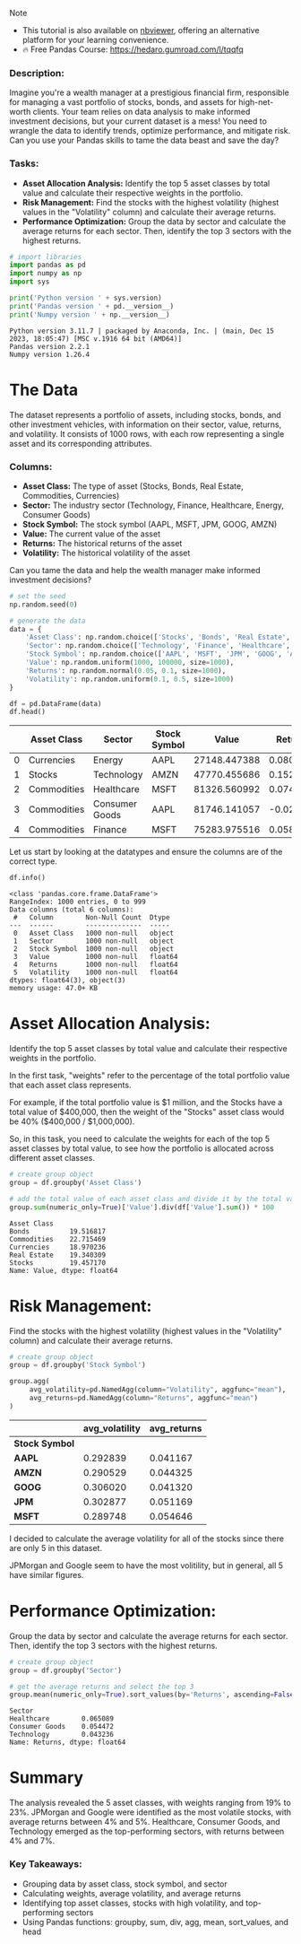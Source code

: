 
> [!NOTE] 
> - This tutorial is also available on [nbviewer](https://nbviewer.org/github/DataWranglerPro/quartz/blob/6b4ef79d5789cd6fed37c12caf1438dbc553956d/content/Assets/notebooks/portfolio_panic.ipynb), offering an alternative platform for your learning convenience.
> - 🔥 Free Pandas Course: https://hedaro.gumroad.com/l/tqqfq

### Description:  
Imagine you're a wealth manager at a prestigious financial firm, responsible for managing a vast portfolio of stocks, bonds, and assets for high-net-worth clients. Your team relies on data analysis to make informed investment decisions, but your current dataset is a mess! You need to wrangle the data to identify trends, optimize performance, and mitigate risk. Can you use your Pandas skills to tame the data beast and save the day?  

### Tasks:  
- **Asset Allocation Analysis:** Identify the top 5 asset classes by total value and calculate their respective weights in the portfolio.
- **Risk Management:** Find the stocks with the highest volatility (highest values in the "Volatility" column) and calculate their average returns.
- **Performance Optimization:** Group the data by sector and calculate the average returns for each sector. Then, identify the top 3 sectors with the highest returns.

```python
# import libraries
import pandas as pd
import numpy as np
import sys

print('Python version ' + sys.version)
print('Pandas version ' + pd.__version__)
print('Numpy version ' + np.__version__)
```

    Python version 3.11.7 | packaged by Anaconda, Inc. | (main, Dec 15 2023, 18:05:47) [MSC v.1916 64 bit (AMD64)]
    Pandas version 2.2.1
    Numpy version 1.26.4
    

# The Data  

The dataset represents a portfolio of assets, including stocks, bonds, and other investment vehicles, with information on their sector, value, returns, and volatility. It consists of 1000 rows, with each row representing a single asset and its corresponding attributes.

### Columns:  
- **Asset Class:** The type of asset (Stocks, Bonds, Real Estate, Commodities, Currencies)  
- **Sector:** The industry sector (Technology, Finance, Healthcare, Energy, Consumer Goods)   
- **Stock Symbol:** The stock symbol (AAPL, MSFT, JPM, GOOG, AMZN)  
- **Value:** The current value of the asset  
- **Returns:** The historical returns of the asset  
- **Volatility:** The historical volatility of the asset  

Can you tame the data and help the wealth manager make informed investment decisions?

```python
# set the seed
np.random.seed(0)

# generate the data
data = {
    'Asset Class': np.random.choice(['Stocks', 'Bonds', 'Real Estate', 'Commodities', 'Currencies'], size=1000),
    'Sector': np.random.choice(['Technology', 'Finance', 'Healthcare', 'Energy', 'Consumer Goods'], size=1000),
    'Stock Symbol': np.random.choice(['AAPL', 'MSFT', 'JPM', 'GOOG', 'AMZN'], size=1000),
    'Value': np.random.uniform(1000, 100000, size=1000),
    'Returns': np.random.normal(0.05, 0.1, size=1000),
    'Volatility': np.random.uniform(0.1, 0.5, size=1000)
}

df = pd.DataFrame(data)
df.head()
```

|     | Asset Class | Sector         | Stock Symbol | Value        | Returns   | Volatility |
| --- | ----------- | -------------- | ------------ | ------------ | --------- | ---------- |
| 0   | Currencies  | Energy         | AAPL         | 27148.447388 | 0.080532  | 0.206389   |
| 1   | Stocks      | Technology     | AMZN         | 47770.455686 | 0.152416  | 0.225218   |
| 2   | Commodities | Healthcare     | MSFT         | 81326.560992 | 0.074461  | 0.469665   |
| 3   | Commodities | Consumer Goods | AAPL         | 81746.141057 | -0.027992 | 0.483869   |
| 4   | Commodities | Finance        | MSFT         | 75283.975516 | 0.058908  | 0.139532   |

Let us start by looking at the datatypes and ensure the columns are of the correct type.

```python
df.info()
```

    <class 'pandas.core.frame.DataFrame'>
    RangeIndex: 1000 entries, 0 to 999
    Data columns (total 6 columns):
     #   Column        Non-Null Count  Dtype  
    ---  ------        --------------  -----  
     0   Asset Class   1000 non-null   object 
     1   Sector        1000 non-null   object 
     2   Stock Symbol  1000 non-null   object 
     3   Value         1000 non-null   float64
     4   Returns       1000 non-null   float64
     5   Volatility    1000 non-null   float64
    dtypes: float64(3), object(3)
    memory usage: 47.0+ KB
    

# Asset Allocation Analysis:  

Identify the top 5 asset classes by total value and calculate their respective weights in the portfolio.  

In the first task, "weights" refer to the percentage of the total portfolio value that each asset class represents.  

For example, if the total portfolio value is \$1 million, and the Stocks have a total value of \$400,000, then the weight of the "Stocks" asset class would be 40% (\$400,000 / \$1,000,000).  

So, in this task, you need to calculate the weights for each of the top 5 asset classes by total value, to see how the portfolio is allocated across different asset classes.

```python
# create group object
group = df.groupby('Asset Class')

# add the total value of each asset class and divide it by the total value of the portfolio
group.sum(numeric_only=True)['Value'].div(df['Value'].sum()) * 100
```

    Asset Class
    Bonds          19.516817
    Commodities    22.715469
    Currencies     18.970236
    Real Estate    19.340309
    Stocks         19.457170
    Name: Value, dtype: float64


# Risk Management:  

Find the stocks with the highest volatility (highest values in the "Volatility" column) and calculate their average returns.  

```python
# create group object
group = df.groupby('Stock Symbol')

group.agg(
     avg_volatility=pd.NamedAgg(column="Volatility", aggfunc="mean"),
     avg_returns=pd.NamedAgg(column="Returns", aggfunc="mean")
)
```

|                  | avg_volatility | avg_returns |
| ---------------- | -------------- | ----------- |
| **Stock Symbol** |                |             |
| **AAPL**         | 0.292839       | 0.041167    |
| **AMZN**         | 0.290529       | 0.044325    |
| **GOOG**         | 0.306020       | 0.041320    |
| **JPM**          | 0.302877       | 0.051169    |
| **MSFT**         | 0.289748       | 0.054646    |

I decided to calculate the average volatility for all of the stocks since there are only 5 in this dataset.  

JPMorgan and Google seem to have the most volitility, but in general, all 5 have similar figures.

# Performance Optimization:  

Group the data by sector and calculate the average returns for each sector. Then, identify the top 3 sectors with the highest returns.

```python
# create group object
group = df.groupby('Sector')

# get the average returns and select the top 3
group.mean(numeric_only=True).sort_values(by='Returns', ascending=False)['Returns'].head(3)
```

    Sector
    Healthcare        0.065089
    Consumer Goods    0.054472
    Technology        0.043236
    Name: Returns, dtype: float64


# Summary  

The analysis revealed the 5 asset classes, with weights ranging from 19% to 23%. JPMorgan and Google were identified as the most volatile stocks, with average returns between 4% and 5%. Healthcare, Consumer Goods, and Technology emerged as the top-performing sectors, with returns between 4% and 7%. 

### Key Takeaways:  
- Grouping data by asset class, stock symbol, and sector
- Calculating weights, average volatility, and average returns
- Identifying top asset classes, stocks with high volatility, and top-performing sectors
- Using Pandas functions: groupby, sum, div, agg, mean, sort_values, and head
